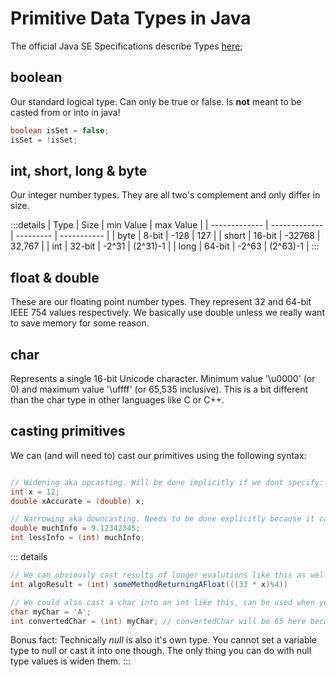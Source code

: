 # Primitive Data Types in Java

The official Java SE Specifications describe Types [here](https://docs.oracle.com/javase/specs/jls/se7/html/jls-4.html);

## boolean

Our standard logical type. Can only be true or false. Is **not** meant to be casted from or into in java!

```java
boolean isSet = false;
isSet = !isSet;
```

## int, short, long & byte

Our integer number types. They are all two's complement and only differ in size.

:::details
| Type          | Size          | min Value | max Value   |
| ------------- | ------------- | --------- | ----------- |
| byte          | 8-bit         | -128      | 127         |
| short         | 16-bit        | -32768    | 32,767      |
| int           | 32-bit        | -2^31     | (2^31)-1    |
| long          | 64-bit        | -2^63     | (2^63)-1    |
:::

## float & double

These are our floating point number types. They represent 32 and 64-bit IEEE 754 values respectively. We basically use double unless we really want to save memory for some reason.

## char

Represents a single 16-bit Unicode character. Minimum value '\u0000' (or 0) and maximum value '\uffff' (or 65,535 inclusive). This is a bit different than the char type in other languages like C or C++.

## casting primitives

We can (and will need to) cast our primitives using the following syntax:

```java

// Widening aka upcasting. Will be done implicitly if we dont specify:
int x = 12;
double xAccurate = (double) x;

// Narrowing aka downcasting. Needs to be done explicitly because it can lead to information loss.
double muchInfo = 9.12342345;
int lessInfo = (int) muchInfo;

```

::: details

```java
// We can obviously cast results of longer evalutions like this as well:
int algoResult = (int) someMethodReturningAFloat(((33 * x)%4))

// We could also cast a char into an int like this, can be used when you wanna iterate over the alphabet or something:
char myChar = 'A';
int convertedChar = (int) myChar; // convertedChar will be 65 here because thats the value of A

```

Bonus fact: Technically *null* is also it's own type. You cannot set a variable type to null or cast it into one though. The only thing you can do with null type values is widen them.
:::
